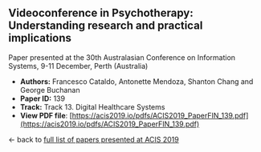 ## Videoconference in Psychotherapy: Understanding research and practical implications

Paper presented at the 30th Australasian Conference on Information Systems, 9-11 December, Perth (Australia)
- **Authors:** Francesco Cataldo, Antonette Mendoza, Shanton Chang and George Buchanan
- **Paper ID:** 139
- **Track:** Track 13. Digital Healthcare Systems
- **View PDF file**: [https://acis2019.io/pdfs/ACIS2019_PaperFIN_139.pdf](https://acis2019.io/pdfs/ACIS2019_PaperFIN_139.pdf)

&larr; back to [full list of papers presented at ACIS 2019](https://acis2019.io/)